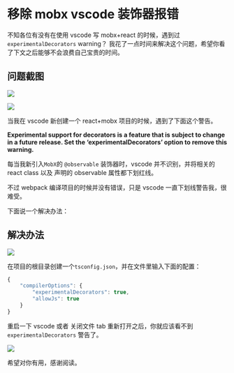 # 移除 mobx vscode 装饰器报错

不知各位有没有在使用 vscode 写 mobx+react 的时候，遇到过 `experimentalDecorators` warning？ 我花了一点时间来解决这个问题，希望你看了下文之后能够不会浪费自己宝贵的时间。

## 问题截图

![](https://chatflow-files-cdn-1256085166.file.myqcloud.com/4m7YE-image.png)

![](https://chatflow-files-cdn-1256085166.file.myqcloud.com/CxSMn-image.png)

当我在 vscode 新创建一个 react+mobx 项目的时候，遇到了下面这个警告。

**Experimental support for decorators is a feature that is subject to change in a future release. Set the ‘experimentalDecorators’ option to remove this warning.**

每当我新引入`MobX`的 `@observable` 装饰器时，vscode 并不识别，并将相关的 react class 以及 声明的 observable 属性都下划红线。

不过 webpack 编译项目的时候并没有错误，只是 vscode 一直下划线警告我，很难受。

下面说一个解决办法：

## 解决办法

![](https://chatflow-files-cdn-1256085166.file.myqcloud.com/64727-image.png)

在项目的根目录创建一个`tsconfig.json`，并在文件里输入下面的配置：

```js
{
    "compilerOptions": {
        "experimentalDecorators": true,
        "allowJs": true
    }
}
```

重启一下 vscode 或者 关闭文件 tab 重新打开之后，你就应该看不到`experimentalDecorators` 警告了。

![](https://chatflow-files-cdn-1256085166.file.myqcloud.com/beiWw-image.png)

希望对你有用，感谢阅读。
